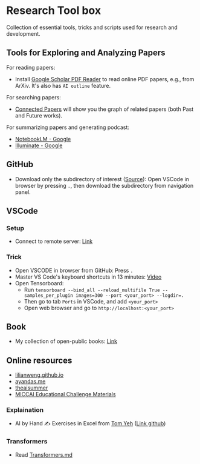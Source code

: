 # Research Tool box
Collection of essential tools, tricks and scripts used for research and development.

<!--  -->
## Tools for Exploring and Analyzing Papers
<!-- I know you can use ChatGPT to summarize papers, but I still prefer to read the paper first, then use AI to summarize and generate podcast later. -->

For reading papers:
- Install [Google Scholar PDF Reader](https://chromewebstore.google.com/detail/google-scholar-pdf-reader/dahenjhkoodjbpjheillcadbppiidmhp) to read online PDF papers, e.g., from ArXiv.
It's also has `AI outline` feature.


For searching papers:
- [Connected Papers](https://www.connectedpapers.com/) will show you the graph of related papers (both Past and Future works).


For summarizing papers and generating podcast:
- [NotebookLM - Google](https://notebooklm.google.com/)
- [Illuminate - Google](https://illuminate.google.com/)


<!--  -->
## GitHub
- Download only the subdirectory of interest 
([Source](https://github.com/google-research/google-research/blob/master/README.md)): 
Open VSCode in browser by pressing `.`, then download the subdirectory from navigation panel.


<!--  -->
## VSCode
### Setup
- Connect to remote server: [Link](https://code.visualstudio.com/docs/remote/ssh)

### Trick
- Open VSCODE in browser from GitHub: Press `.`
- Master VS Code's keyboard shortcuts in 13 minutes: [Video](https://www.youtube.com/watch?v=nWIRJBCjls8)
- Open Tensorboard:  
    - Run `tensorboard --bind_all --reload_multifile True --samples_per_plugin images=300 --port <your_port> --logdir=.`  
    - Then go to tab `Ports` in VSCode, and add `<your_port>`  
    - Open web browser and go to `http://localhost:<your_port>`  

<!--  -->
## Book
- My collection of open-public books: [Link](https://ntkhoa.notion.site/4affd80b09454ba0a37132bd5c1d59e0?v=fb51a179ebd34c4d914e605b222a0fc5&pvs=4)


<!--  -->
## Online resources
- [lilianweng.github.io](https://lilianweng.github.io/)
- [ayandas.me](https://ayandas.me/blogs.html)
- [theaisummer](https://theaisummer.com/learn-ai/)
- [MICCAI Educational Challenge Materials](https://miccai-sb.github.io/materials.html)

### Explaination
- AI by Hand ✍️ Exercises in Excel from [Tom Yeh](https://x.com/ProfTomYeh) ([Link github](https://github.com/ImagineAILab/ai-by-hand-excel))

### Transformers
- Read [Transformers.md](Transformer/Transformers.md)
